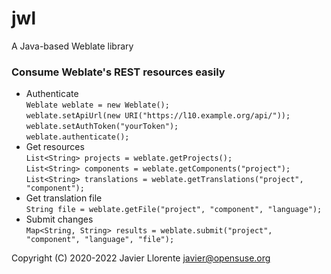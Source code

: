 # jwl
A Java-based Weblate library

### Consume Weblate's REST resources easily
- Authenticate  
`Weblate weblate = new Weblate();`  
`weblate.setApiUrl(new URI("https://l10.example.org/api/"));`  
`weblate.setAuthToken("yourToken");`  
`weblate.authenticate();`  
- Get resources  
`List<String> projects = weblate.getProjects();`  
`List<String> components = weblate.getComponents("project");`  
`List<String> translations = weblate.getTranslations("project", "component");`  
- Get translation file  
`String file = weblate.getFile("project", "component", "language");`  
- Submit changes  
`Map<String, String> results = weblate.submit("project", "component", "language", "file");`  

Copyright (C) 2020-2022 Javier Llorente javier@opensuse.org